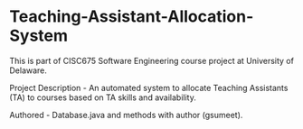 # Teaching-Assistant-Allocation-System
This is part of CISC675 Software Engineering course project at University of Delaware.

Project Description - An automated system to allocate Teaching Assistants (TA) to courses based on TA skills and availability.

Authored - Database.java and methods with author (gsumeet).
